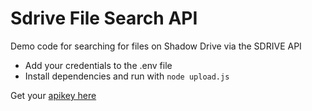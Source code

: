 # Sdrive File Search API
Demo code for searching for files on Shadow Drive via the SDRIVE API

* Add your credentials to the .env file
* Install dependencies and run with `node upload.js` 

Get your [apikey here](https://sdrive.app/user/api") 
